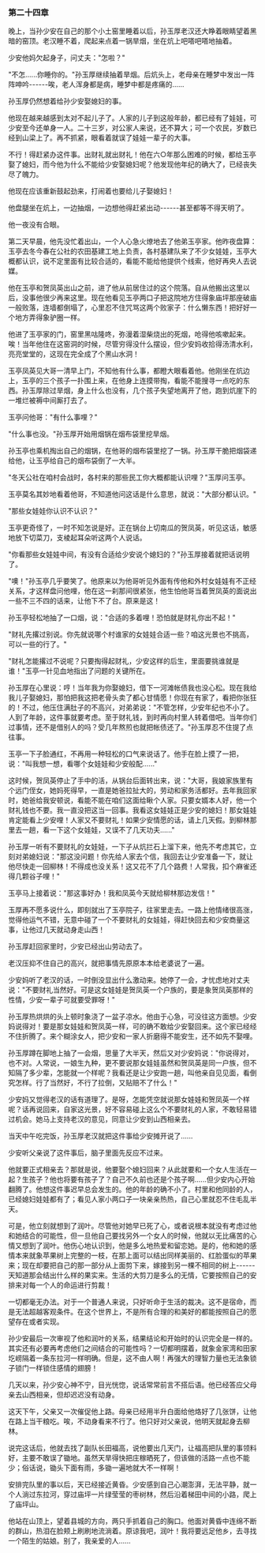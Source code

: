 ### 第二十四章

晚上，当孙少安在自己的那个小土窑里睡着以后，孙玉厚老汉还大睁着眼睛望着黑暗的窑顶。老汉睡不着，爬起来点着一锅旱烟，坐在炕上吧嗒吧嗒地抽着。

少安他妈欠起身子，问丈夫："怎啦？"

"不怎......你睡你的。"孙玉厚继续抽着旱烟。后炕头上，老母亲在睡梦中发出一阵阵呻吟------唉，老人浑身都是病，睡梦中都是疼痛的......

孙玉厚仍然想着给孙少安娶媳妇的事。

他现在越来越感到太对不起儿子了。人家的儿子到这般年龄，都已经有了娃娃，可少安至今还单身一人。二十三岁，对公家人来说，还不算大；可一个农民，岁数已经到山梁上了。再不抓紧，眼看着就误了娃娃一辈子的大事。

不行！得赶紧办这件事。出财礼就出财礼！他在六○年那么困难的时候，都给玉亭娶了媳妇，而今他为什么不能给少安娶媳妇呢？他发现他年纪的确大了，已经丧失尽了魄力。

他现在应该重新鼓起劲来，打闹着也要给儿子娶媳妇！

他盘腿坐在炕上，一边抽烟，一边想他得赶紧出动------甚至都等不得天明了。

他一夜没有合眼。

第二天早晨，他先没忙着出山，一个人心急火燎地去了他弟玉亭家。他昨夜盘算：玉亭去冬今春在公社的农田基建工地上负责，各村基建队来了不少女娃娃，玉亭大概都认识，说不定里面有比较合适的，看能不能给他提供个线索，他好再央人去说媒。

他在玉亭和贺凤英出山之前，进了他从前居住过的这个院落。自从他搬出这里以后，没事他很少再来这里。现在他看见玉亭两口子把这院地方住得象庙坪那座破庙一般败落，连墙都倒塌了，心里忍不住咒骂这两个败家子：什么懒东西！把好好一个地方弄得象驴圈一样。

他进了玉亭家的门，窑里黑咕隆咚，弥漫着湿柴烧出的死烟，呛得他咳嗽起来。唉！当年他住在这窑洞的时候，尽管穷得没什么摆设，但少安妈收拾得汤清水利，亮亮堂堂的，这现在完全成了个黑山水洞！

玉亭凤英见大哥一清早上门，不知他有什么事，都瞪大眼看着他。他刚坐在炕边上，玉亭的三个孩子一扑围上来，在他身上连摸带掏，看能不能搜寻一点吃的东西。孙玉厚除过旱烟，身上什么也没有，几个孩子失望地离开了他，跑到炕崖下的一堆烂被褥中间厮打去了。

玉亭问他哥："有什么事哩？"

"什么事也没。"孙玉厚开始用烟锅在烟布袋里挖旱烟。

孙玉亭也乘机掏出自己的烟锅，在他哥的烟布袋里挖了一锅。孙玉厚干脆把烟袋递给他，让玉亭给自己的烟布袋倒了一大半。

"冬天公社在咱村会战时，各村来的那些民工你大概都能认识哩？"玉厚问玉亭。

玉亭莫名其妙地看着他哥，不知道他问这话是什么意思，就说："大部分都认识。"

"那些女娃娃你认识不认识？"

玉亭更奇怪了，一时不知怎说是好。正在锅台上切南瓜的贺凤英，听见这话，敏感地放下切菜刀，支棱起耳朵听这两个人说话。

"你看那些女娃娃中间，有没有合适给少安说个媳妇的？"孙玉厚接着就把话说明了。

"噢！"孙玉亭几乎要笑了。他原来以为他哥听见外面有传他和外村女娃娃有不正经关系，才这样盘问他哩，他在这一刹那间很紧张，他生怕他哥当着贺凤英的面说出一些不三不四的话来，让他下不了台。原来是这！

孙玉亭轻松地抽了一口烟，说："合适的多着哩！恐怕就是财礼你出不起！"

"财礼先撂过别说。你先就说哪个村谁家的女娃娃合适一些？咱这光景也不挑高，可以一些的行了。"

"财礼怎能撂过不说呢？只要掏得起财礼，少安这样的后生，里面要挑谁就是谁！"玉亭一针见血地指出了问题的关键所在。

孙玉厚在心里说：哼！当年我为你娶媳妇，借下一河滩帐债我也没心松。现在我给我儿子娶媳妇，那怕把我这把老骨头卖了都心甘情愿！你现在有家了，看把你张狂的！不过，他压住满肚子的不高兴，对弟弟说："不管怎样，少安年纪也不小了。人到了年龄，这件事就要考虑。至于财礼钱，到时再向村里人转着借吧。当年你们过事情，还不是借别人的吗？受几年熬煎也就把帐债还了。"孙玉厚忍不住提了点往事。

玉亭一下子脸通红，不再用一种轻松的口气来说话了。他手在脸上摸了一把，说："叫我想一想，看哪个女娃娃和少安般配......"

这时候，贺凤英停止了手中的活，从锅台后面转出来，说："大哥，我娘家族里有个远门侄女，她妈死得早，一直是她爸拉扯大的，劳动和家务活都好。去年我回家时，她爸给我安顿说，看能不能在咱们这面给瞅个人家。只要女婿本人好，他一个财礼钱也不要。我一直没把这当一回事。我看这女娃娃正是少安的媳妇！那女娃娃肯定能看上少安哩！人家又不要财礼！如果少安情愿的话，请上几天假。到柳林那里去一趟，看一下这个女娃娃，又误不了几天功夫......"

孙玉厚一听有不要财礼的女娃娃，一下子从炕拦石上溜下来，他先不考虑其它，立刻对弟媳妇说："那这没问题！你先给人家去个信，我回去让少安准备一下，就让他尽快走一回柳林！不得成也没关系！这又花不了几个路费！人常我，扣个麻雀还得几颗谷子哩！"

玉亭马上接着说："那这事好办！我和凤英今天就给柳林那边发信！"

玉厚再不愿多说什么，即刻就出了玉亭院子，往家里走去。一路上他情绪很高涨，觉得他运气不错，无意中碰了一个不要财礼的女娃娃，得赶快回去和少安商量这事，让他过几天就动身走山西！

孙玉厚赶回家里时，少安已经出山劳动去了。

老汉压抑不住自己的高兴，就把事情先原原本本给老婆说了一遍。

少安妈听了老汉的话，一时倒没显出什么激动来。她停了一会，才忧虑地对丈夫说："不要财礼当然好。可是这女娃娃是贺凤英一个户族的，要是象贺凤英那样的性情，少安一辈子可就要受罪呀！"

孙玉厚热烘烘的头上顿时象浇了一盆子凉水。他由于心急，可没往这方面想。少安妈说得对！要是那女娃娃和贺凤英一样，可的确不敢给少安娶回来。这个家已经经不住折腾了。来个糊涂女人，把少安和一家人折磨得不能安生，还不如先不娶哩。

孙玉厚蹲在脚地上抽了一会烟，思量了大半天，然后又对少安妈说："你说得对，也不对。人常说，一娘生九种，更不要说那女娃娃虽然和贺凤英是同一户族，但不知隔了多少辈，怎能就一个样呢？我看还是让少安跑一趟，叫他亲自见见面，看倒究怎样。行了当然好，不行了拉倒，又贴赔不了什么！"

少安妈又觉得老汉的话有道理了。是呀，怎能凭空就说那女娃娃和贺凤英一个样呢？话再说回来，自家这光景，好不容易碰上这么个不要财礼的人家，不敢轻易错过机会。她马上支持老汉的意见，同意让少安到山西相亲去。

当天中午吃完饭，孙玉厚老汉就把这件事给少安摊开说了......

少安听父亲说了这件事后，脑子里面先反应不过来。

他就要正式相亲去？那就是说，他要娶个媳妇回来？从此就要和一个女人生活在一起？生孩子？他也将要有孩子了？自己不久前也还是个孩子啊......但少安内心开始翻腾了。他想这件事迟早总会发生的。他的年龄的确不小了。村里和他同龄的人，已经媳妇娃娃都有了；看见人家小两口子一块亲亲热热，自己心里就忍不住毛乱半天。

可是，他立刻就想到了润叶。尽管他对她早已死了心，或者说根本就没有考虑过他和她结合的可能性，但一旦他自己要找另外一个女人的时候，他就以无比痛苦的心情又想到了润叶。他伤心地认识到，他是多么地热爱和留恋她。是的，他和她的感情本来就象苹果树上完整的一枝，在那上面可以结出同样美丽的、红脸蛋似的苹果来；现在却要把自己的那一部分从上面剪下来，嫁接到另一棵不相同的树上------天知道那会结出什么样的果实来。生活的大剪刀是多么的无情，它要按照自己的安排来对每一个人的命运进行剪裁！

一切都毫无办法。对于一个普通人来说，只好听命于生活的裁决。这不是宿命，而是无法超越客观条件。在这个世界上，不是所有合理的和美好的都能按照自己的愿望存在或者实现。

孙少安最后一次审视了他和润叶的关系，结果结论和开始时的认识完全是一样的。其实还有必要再考虑他们之间结合的可能性吗？一切都明摆着，就象金家湾和田家圪崂隔着一条东拉河一样明确。但是，这不由人啊！再强大的理智力量也无法象锁子锁门一样锁住感情的翅膀！

几天以来，孙少安心神不宁，目光恍惚，说话常常前言不搭后语。他已经答应父母亲去山西相亲，但却迟迟没有动身。

这天下午，父亲又一次催促他上路。母亲已经用半升白面给他烙好了几张饼，让他在路上当干粮吃。唉，不动身看来不行了。他只好对父亲说，他明天就起身去柳林。

说完这话后，他就去找了副队长田福高，说他要出几天门，让福高把队里的事领料好，主要不敢误了锄地。虽然天旱得快把庄稼晒死了，但该做的活路一点也不能少；俗话说，锄头下面有雨，多锄一遍地就大不一样啊！

安排完队里的事以后，天已经接近黄昏。少安感到自己心潮澎湃，无法平静，就一个人淌过东拉河，穿过庙坪一片绿莹莹的枣树林，然后沿着梯田中间的小路，爬上了庙坪山。

他站在山顶上，望着县城的方向，两只手抓着自己的胸口。他面对黄昏中连绵不断的群山，热泪在脸颊上刷刷地流淌着。原谅我吧，润叶！我将要远足他乡，去寻找一个陌生的姑娘。别了，我亲爱的人......